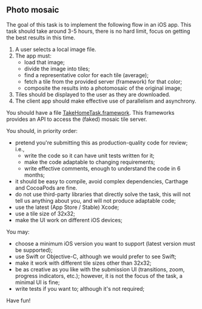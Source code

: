 Photo mosaic
------------

The goal of this task is to implement the following flow in an iOS app.
This task should take around 3-5 hours, there is no hard limit,
   focus on getting the best results in this time.

1. A user selects a local image file.
2. The app must:
   * load that image;
   * divide the image into tiles;
   * find a representative color for each tile (average);
   * fetch a tile from the provided server (framework) for that color;
   * composite the results into a photomosaic of the original image;
3. Tiles should be displayed to the user as they are downloaded.
4. The client app should make effective use of parallelism and asynchrony.

You should have a file [TakeHomeTask.framework](./task/TakeHomeTask.framework).
This frameworks provides an API to access the (faked) mosaic tile server.

You should, in priority order:

 * pretend you're submitting this as production-quality code for review; i.e.,
   - write the code so it can have unit tests written for it;
   - make the code adaptable to changing requirements;
   - write effective comments, enough to understand the code in 6 months;
 * it should be easy to compile, avoid complex dependencies,
   Carthage and CocoaPods are fine.
 * do not use third-party libraries that directly solve the task,
   this will not tell us anything about you,
   and will not produce adaptable code;
 * use the latest (App Store / Stable) Xcode;
 * use a tile size of 32x32;
 * make the UI work on different iOS devices;

You may:

 * choose a minimum iOS version you want to support
   (latest version must be supported);
 * use Swift or Objective-C, although we would prefer to see Swift;
 * make it work with different tile sizes other than 32x32;
 * be as creative as you like with the submission UI
   (transitions, zoom, progress indicators, etc.);
   however, it is not the focus of the task, a minimal UI is fine;
 * write tests if you want to; although it's not required;

Have fun!
